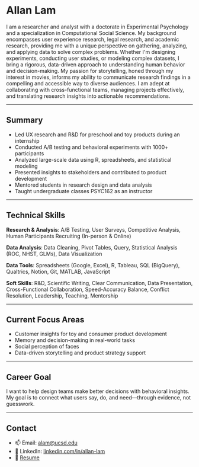 # Allan Lam

I am a researcher and analyst with a doctorate in Experimental Psychology and a specialization in Computational Social Science. My background encompasses user experience research, legal research, and academic research, providing me with a unique perspective on gathering, analyzing, and applying data to solve complex problems. Whether I'm designing experiments, conducting user studies, or modeling complex datasets, I bring a rigorous, data-driven approach to understanding human behavior and decision-making. My passion for storytelling, honed through my interest in movies, informs my ability to communicate research findings in a compelling and accessible way to diverse audiences. I am adept at collaborating with cross-functional teams, managing projects effectively, and translating research insights into actionable recommendations.

---

## Summary

- Led UX research and R&D for preschool and toy products during an internship  
- Conducted A/B testing and behavioral experiments with 1000+ participants  
- Analyzed large-scale data using R, spreadsheets, and statistical modeling  
- Presented insights to stakeholders and contributed to product development  
- Mentored students in research design and data analysis
- Taught undergraduate classes PSYC162 as an instructor 

---

## Technical Skills

**Research & Analysis**: A/B Testing, User Surveys, Competitive Analysis, Human Participants Recruiting (In-person & Online)

**Data Analysis**: Data Cleaning, Pivot Tables, Query, Statistical Analysis (ROC, NHST, GLMs), Data Visualization 

**Data Tools**: Spreadsheets (Google, Excel), R, Tableau, SQL (BigQuery), Qualtrics, Notion, Git, MATLAB, JavaScript

**Soft Skills**: R&D, Scientific Writing, Clear Communication, Data Presentation, Cross-Functional Collaboration, Speed-Accuracy Balance, Conflict Resolution, Leadership, Teaching, Mentorship

---

## Current Focus Areas

- Customer insights for toy and consumer product development  
- Memory and decision-making in real-world tasks
- Social perception of faces
- Data-driven storytelling and product strategy support  

---

## Career Goal

I want to help design teams make better decisions with behavioral insights. My goal is to connect what users say, do, and need—through evidence, not guesswork.

---

## Contact

- 📫 Email: [alam@ucsd.edu](mailto:alam@ucsd.edu)  
- 🔗 LinkedIn: [linkedin.com/in/allan-lam](https://www.linkedin.com/in/allan-lam/)  
- 📄 [Resume](./Allan_Lam_Resume.pdf)
